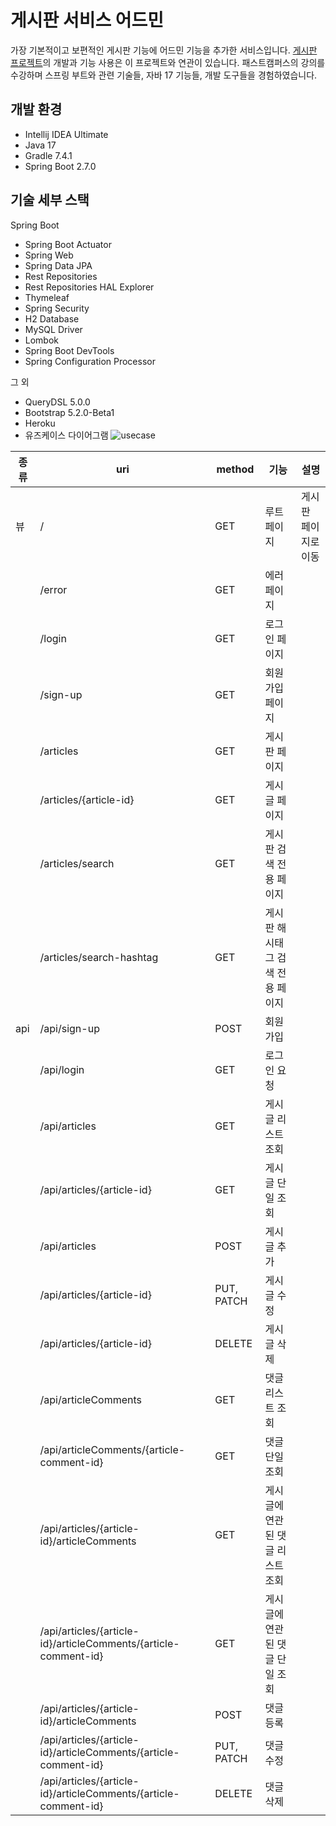# 게시판 서비스 어드민

가장 기본적이고 보편적인 게시판 기능에 어드민 기능을 추가한 서비스입니다.
[게시판 프로젝트](https://github.com/ekgus419/web-project-board)의 개발과 기능 사용은 이 프로젝트와 연관이 있습니다.
패스트캠퍼스의 강의를 수강하며 스프링 부트와 관련 기술들, 자바 17 기능들, 개발 도구들을 경험하였습니다.

## 개발 환경

* Intellij IDEA Ultimate
* Java 17
* Gradle 7.4.1
* Spring Boot 2.7.0

## 기술 세부 스택

Spring Boot

* Spring Boot Actuator
* Spring Web
* Spring Data JPA
* Rest Repositories
* Rest Repositories HAL Explorer
* Thymeleaf
* Spring Security
* H2 Database
* MySQL Driver
* Lombok
* Spring Boot DevTools
* Spring Configuration Processor

그 외

* QueryDSL 5.0.0
* Bootstrap 5.2.0-Beta1
* Heroku
* 유즈케이스 다이어그램
![usecase](https://github.com/user-attachments/assets/9fee3d37-cf9c-4421-97b9-0a05c677e224)

| 종류   | uri                                             | method       | 기능                     | 설명                                      |
|--------|-------------------------------------------------|--------------|--------------------------|-------------------------------------------|
| 뷰     | /                                               | GET          | 루트 페이지              | 게시판 페이지로 이동                      |
|        | /error                                          | GET          | 에러 페이지              |                                           |
|        | /login                                          | GET          | 로그인 페이지            |                                           |
|        | /sign-up                                        | GET          | 회원 가입 페이지         |                                           |
|        | /articles                                       | GET          | 게시판 페이지            |                                           |
|        | /articles/{article-id}                          | GET          | 게시글 페이지            |                                           |
|        | /articles/search                                | GET          | 게시판 검색 전용 페이지  |                                           |
|        | /articles/search-hashtag                        | GET          | 게시판 해시태그 검색 전용 페이지 |                                           |
| api    | /api/sign-up                                    | POST         | 회원 가입                |                                           |
|        | /api/login                                      | GET          | 로그인 요청              |                                           |
|        | /api/articles                                   | GET          | 게시글 리스트 조회       |                                           |
|        | /api/articles/{article-id}                      | GET          | 게시글 단일 조회         |                                           |
|        | /api/articles                                   | POST         | 게시글 추가              |                                           |
|        | /api/articles/{article-id}                      | PUT, PATCH   | 게시글 수정              |                                           |
|        | /api/articles/{article-id}                      | DELETE       | 게시글 삭제              |                                           |
|        | /api/articleComments                            | GET          | 댓글 리스트 조회         |                                           |
|        | /api/articleComments/{article-comment-id}       | GET          | 댓글 단일 조회           |                                           |
|        | /api/articles/{article-id}/articleComments      | GET          | 게시글에 연관된 댓글 리스트 조회 |                                           |
|        | /api/articles/{article-id}/articleComments/{article-comment-id} | GET | 게시글에 연관된 댓글 단일 조회 |                                           |
|        | /api/articles/{article-id}/articleComments      | POST         | 댓글 등록                |                                           |
|        | /api/articles/{article-id}/articleComments/{article-comment-id} | PUT, PATCH | 댓글 수정              |                                           |
|        | /api/articles/{article-id}/articleComments/{article-comment-id} | DELETE | 댓글 삭제              |                                           |
